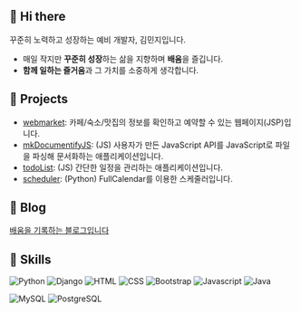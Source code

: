 ## 👋 Hi there 
꾸준히 노력하고 성장하는 예비 개발자, 김민지입니다.
- 매일 작지만 **꾸준히 성장**하는 삶을 지향하며 **배움**을 즐깁니다.
- **함께 일하는 즐거움**과 그 가치를 소중하게 생각합니다.

## 🚀 Projects
- [webmarket](https://github.com/ohoraming/webmarket_jsp_project): 카페/숙소/맛집의 정보를 확인하고 예약할 수 있는 웹페이지(JSP)입니다.
- [mkDocumentifyJS](https://github.com/kkn1125/mkDocumentifyJS): (JS) 사용자가 만든 JavaScript API를 JavaScript로 파일을 파싱해 문서화하는 애플리케이션입니다.
- [todoList](https://ohoraming.github.io/todoList): (JS) 간단한 일정을 관리하는 애플리케이션입니다.
- [scheduler](https://github.com/ohoraming/project-django): (Python) FullCalendar를 이용한 스케줄러입니다.

## 📒 Blog
[배움을 기록하는 블로그입니다](https://ohoraming.github.io/)

## 🌱 Skills
![Python](https://img.shields.io/badge/Python-3776AB?style=for-the-badge&logo=python&logoColor=white)
![Django](https://img.shields.io/badge/Django-092E20?style=for-the-badge&logo=django&logoColor=white)
![HTML](https://img.shields.io/badge/HTML5-E34F26?style=for-the-badge&logo=html5&logoColor=white)
![CSS](https://img.shields.io/badge/CSS-239120?&style=for-the-badge&logo=css3&logoColor=white)
![Bootstrap](https://img.shields.io/badge/bootstrap-7952B3?&style=for-the-badge&logo=css3&logoColor=white)
![Javascript](https://img.shields.io/badge/JavaScript-F7DF1E?style=for-the-badge&logo=javascript&logoColor=black)
![Java](https://img.shields.io/badge/Java-007396?style=for-the-badge&logo=java&logoColor=white)  

![MySQL](https://img.shields.io/badge/MySQL-4479A1?style=for-the-badge&logo=mysql&logoColor=white)
![PostgreSQL](https://img.shields.io/badge/PostgreSQL-4169E1?style=for-the-badge&logo=postgresql&logoColor=white)
